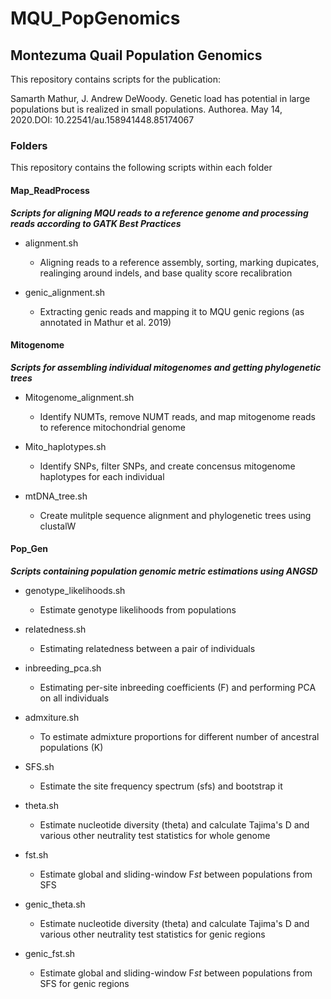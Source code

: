 # MQU_PopGenomics
## Montezuma Quail Population Genomics

This repository contains scripts for the publication:

Samarth Mathur, J. Andrew DeWoody. Genetic load has potential in large populations but is realized in small populations. 
Authorea. May 14, 2020.DOI: 10.22541/au.158941448.85174067

### Folders
This repository contains the following scripts within each folder

#### Map_ReadProcess
***Scripts for aligning MQU reads to a reference genome and processing reads according to GATK Best Practices***

- alignment.sh 
	- Aligning reads to a reference assembly, sorting, marking dupicates, realinging around indels, and base quality score recalibration

- genic_alignment.sh 
	- Extracting genic reads and mapping it to MQU genic regions (as annotated in Mathur et al. 2019)

#### Mitogenome
***Scripts for assembling individual mitogenomes and getting phylogenetic trees***

- Mitogenome_alignment.sh 
	- Identify NUMTs, remove NUMT reads, and map mitogenome reads to reference mitochondrial genome

- Mito_haplotypes.sh 
	- Identify SNPs, filter SNPs, and create concensus mitogenome haplotypes for each individual

- mtDNA_tree.sh
	- Create mulitple sequence alignment and phylogenetic trees using clustalW

#### Pop_Gen
***Scripts containing population genomic metric estimations using ANGSD***

- genotype_likelihoods.sh
	- Estimate genotype likelihoods from populations

- relatedness.sh
	-	Estimating relatedness between a pair of individuals

- inbreeding_pca.sh
	- Estimating per-site inbreeding coefficients (F) and performing PCA on all individuals

- admxiture.sh
	- To estimate admixture proportions for different number of ancestral populations (K)

- SFS.sh
	- Estimate the site frequency spectrum (sfs) and bootstrap it

- theta.sh
	- Estimate nucleotide diversity (theta) and calculate Tajima's D and various other neutrality test statistics for whole genome

- fst.sh
	- Estimate global and sliding-window F*st* between populations from SFS

- genic_theta.sh
	- Estimate nucleotide diversity (theta) and calculate Tajima's D and various other neutrality test statistics for genic regions

- genic_fst.sh
	- Estimate global and sliding-window F*st* between populations from SFS for genic regions
